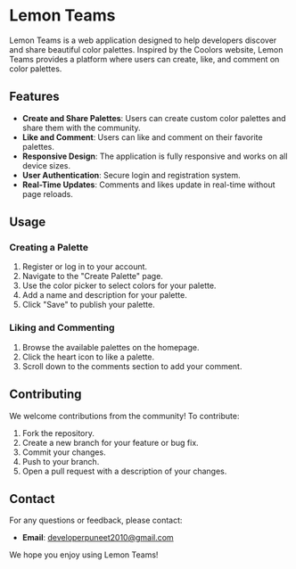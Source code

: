 # Lemon Teams

Lemon Teams is a web application designed to help developers discover and share beautiful color palettes. Inspired by the Coolors website, Lemon Teams provides a platform where users can create, like, and comment on color palettes.

## Features

- **Create and Share Palettes**: Users can create custom color palettes and share them with the community.
- **Like and Comment**: Users can like and comment on their favorite palettes.
- **Responsive Design**: The application is fully responsive and works on all device sizes.
- **User Authentication**: Secure login and registration system.
- **Real-Time Updates**: Comments and likes update in real-time without page reloads.

## Usage

### Creating a Palette

1. Register or log in to your account.
2. Navigate to the "Create Palette" page.
3. Use the color picker to select colors for your palette.
4. Add a name and description for your palette.
5. Click "Save" to publish your palette.

### Liking and Commenting

1. Browse the available palettes on the homepage.
2. Click the heart icon to like a palette.
3. Scroll down to the comments section to add your comment.

## Contributing

We welcome contributions from the community! To contribute:

1. Fork the repository.
2. Create a new branch for your feature or bug fix.
3. Commit your changes.
4. Push to your branch.
5. Open a pull request with a description of your changes.

## Contact

For any questions or feedback, please contact:

- **Email**: developerpuneet2010@gmail.com

We hope you enjoy using Lemon Teams!
